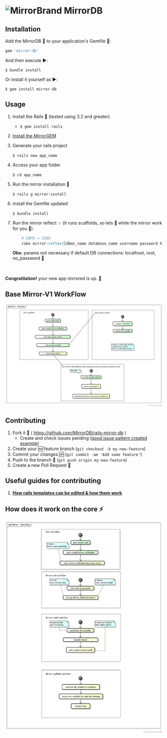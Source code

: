 # ![MirrorBrand](https://avatars1.githubusercontent.com/u/10462330?v=3&s=64)   MirrorDB

## Installation

Add the MirrorDB :gem: to your application's Gemfile :page_facing_up::

```ruby
gem 'mirror-db'
```

And then execute :arrow_forward::

    $ bundle install

Or install it yourself as :arrow_forward::

    $ gem install mirror-db

## Usage
1. Install the Rails :gem: (tested using 3.2 and greater)
    * ``` $ gem install rails ```
2. [Install the MirrorGEM](#installation)
3. Generate your rails project

    ``` $ rails new app_name ```
    
4. Access your app folder

    ``` $ cd app_name ```
    
5. Run the mirror installation :dash:

    ``` $ rails g mirror:install ```
    
6. install the Gemfile updated

    ``` $ bundle install ```
    
7. Run the mirror reflect :boom: (it runs scaffolds, so lets :pizza: while the mirror work for you :tada:)

    ```rake
        # DBMS = SGBD 
        rake mirror:reflect[dbms_name database_name username password host]
    ```
    __Obs__: params not necessary if default DB connections: localhost, root, no_password :beers:

<br><br>
__Congratilation!__ your new app mirrored is up. :tada:

## Base Mirror-V1 WorkFlow

![Mirror V1 WorkFlow Diagram](https://github.com/MirrorDB/rails-mirror-db/blob/master/modeling/diagrams/MirrorWorkFlow-V1.png?raw=true)

## Contributing

1. Fork it :twisted_rightwards_arrows: ( https://github.com/MirrorDB/rails-mirror-db )
    * Create and check issues pending ([good issue pattern created example](https://github.com/MirrorDB/rails-mirror-db/issues/12))
2. Create your :new: feature branch (`git checkout -b my-new-feature`)
3. Commit your changes :up: (`git commit -am 'Add some feature'`)
4. Push to the branch :repeat: (`git push origin my-new-feature`)
5. Create a new Pull Request :repeat_one:

## Useful guides for contributing 
1. [__How rails templates can be edited & how them work__](http://technology.stitchfix.com/blog/2014/01/06/rails-app-templates/)


## How does it work on the core :zap:
![Mirror WorkFlow Diagram](https://github.com/MirrorDB/rails-mirror-db/blob/master/modeling/diagrams/MirrorWorkFlow-VN.png?raw=true)
